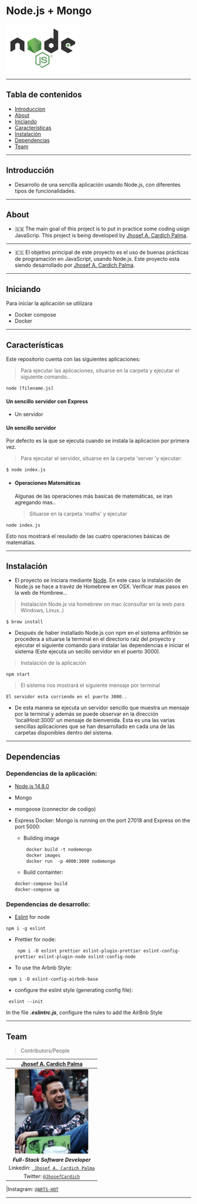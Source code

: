 # Node.js + Mongo

<img src="src/documentation/logo-node.png" width="200" height="133"/>

---

## Tabla de contenidos

- [Introduccíon](#Introducción)
- [About](#About)
- [Iniciando](#Iniciando)
- [Características](#Características)
- [Instalación](#instalación)
- [Dependencias](#Dependencias)
- [Team](#team)

---

## Introducción

- Desarrollo de una sencilla aplicación usando Node.js, con diferentes tipos de funcionalidades.

---

## About

- 🇬🇧 The main goal of this project is to put in practice some coding usign JavaScrip.
  This project is being developed by [Jhosef A. Cardich Palma](https://www.linkedin.com/in/jhosef-anderson-cardich-palma-74765788/).

---

- 🇪🇸 El objetivo principal de este proyecto es el uso de buenas prácticas de programación en JavaScript, usando Node.js. Este proyecto esta siendo desarrollado por [Jhosef A. Cardich Palma](https://www.linkedin.com/in/jhosef-anderson-cardich-palma-74765788/).

---

## Iniciando

Para iniciar la aplicación se utilizara

- Docker compose
- Docker

---

## Características

Este repositorio cuenta con las siguientes aplicaciones:

> Para ejecutar las aplicaciones, situarse en la carpeta y ejecutar el siguiente comando..

```
node [filename.js]
```

#### Un sencillo servidor con Express

- Un servidor

#### Un sencillo servidor

Por defecto es la que se ejecuta cuando se instala la aplicacion por primera vez.

> Para ejecutar el servidor, situarse en la carpeta 'server 'y ejecutar:

```
$ node index.js
```

<r></r1>

- #### Operaciones Matemáticas

  Algunas de las operaciones más basicas de matemáticas, se iran agregando mas..

  > Situarse en la carpeta 'maths' y ejecutar

```
node index.js
```

Esto nos mostrará el resulado de las cuatro operaciones básicas de matemátias.

---

## Instalación

- El proyecto se iniciara mediante [Node](https://nodejs.org/).
  En este caso la instalación de Node.js se hace a travéz de Homebrew en OSX.
  Verificar mas pasos en la web de Hombrew...

> Instalación Node.js via homebrew on mac (consultar en la web para Windows, Linux..)

```
$ brew install
```

- Después de haber installado Node.js con npm en el sistema anfitrión
  se procedera a situarse la terminal en el directorio raíz del proyecto y ejecutar el siguiente comando
  para instalar las dependencias e iniciar el sistema (Este ejecuta un secillo servidor en el puerto 3000).

> Instalación de la aplicación

```npm
npm start
```

> El sistema nos mostrará el siguiente mensaje por terminal

```
El servidor esta corriendo en el puerto 3000..
```

- De esta manera se ejecuta un servidor sencillo que muestra un mensaje por la terminal y además se puede observar en la dirección 'localHost:3000' un mensaje de bienvenida.
  Esta es una las varias sencillas aplicaciones que se han desarrollado en cada una de las carpetas disponibles dentro del sistema.

---

## Dependencias

### Dependencias de la aplicación:

- [Node.js 14.8.0](https://nodejs.org/dist/)
- Mongo
- mongoose (connector de codigo)
- Express Docker:
  Mongo is running on the port 27018 and Express on the port 5000:

  - Building image

    ```npm
     docker build -t nodemongo
     docker images
     docker run  -p 4000:3000 nodemongo
    ```

  - Build containter:

  ```docker
  docker-compose build
  docker-compose up
  ```

### Dependencias de desarrollo:

- [Eslint](https://eslint.org/) for node

```npm
npm i -g eslint
```

- Prettier for node:

  ```npm
   npm i -D eslint prettier eslint-plugin-prettier eslint-config-prettier eslint-plugin-node eslint-config-node
  ```

- To use the Arbnb Style:

```
 npm i -D eslint-config-airbnb-base
```

- configure the eslint style (generating config file):

```
 eslint --init
```

In the file **_.eslintrc.js_**, configure the rules to add the AirBnb Style

---

## Team

> Contributors/People

|                       <a href="https://www.linkedin.com/in/jhosef-anderson-cardich-palma-74765788/" target="_blank">**Jhosef A. Cardich Palma**</a>                        |
| :------------------------------------------------------------------------------------------------------------------------------------------------------------------------: |
| <a href="https://www.linkedin.com/in/jhosef-anderson-cardich-palma-74765788/" target="_blank"><img src="src/documentation/profile_pic.png" width="200" height="230" /></a> |
|                                                                    **_Full-Stack Software Developer_**                                                                     |
|                   Linkedin: <a href="https://www.linkedin.com/in/jhosef-anderson-cardich-palma-74765788/" target="_blank">` Jhosef A. Cardich Palma`</a>                   |
|                                          Twitter: <a href="http://twitter.com/jhosefcardich" target="_blank">`@JhosefCardich`</a>                                          |

|Instagram: <a href="http://instagram.com/arts_hot" target="_blank">`@ARTS-HOT`</a>

---
